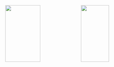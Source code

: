 
  <a href="https://github.com/thaistrindad">
  <img height="180em" width='47%' align="left" src="https://github-readme-stats.vercel.app/api?username=thaistrindad&show_icons=true&theme=radical"/>
  <img height="180em" width='42%' align="left" src="https://github-readme-stats.vercel.app/api/top-langs/?username=thaistrindad&show_icons=true&theme=radical"/>
 

